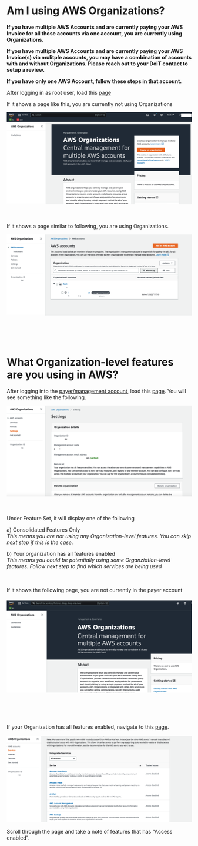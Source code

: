 # Am I using AWS Organizations?

**If you have multiple AWS Accounts and are currently paying your AWS Invoice for all those accounts via one account, you are currently using Organizations.**

**If you have multiple AWS Accounts and are currently paying your AWS Invoice(s) via mulitple accounts, you may have a combination of accounts with and without Organizations. Please reach out to your DoiT contact to setup a review.**

**If you have only one AWS Account, follow these steps in that account.**

After logging in as root user, load this [page](https://us-east-1.console.aws.amazon.com/organizations/v2/home?region=us-east-1#)


If it shows a page like this, you are currently not using Organizations

![org](/images/no-org.png)    
<br/><br/>

If it shows a page similar to following, you are using Organizations.

![org](/images/org-one-account.png)    
<br/><br/><br/><br/>

# What Organization-level features are you using in AWS?

After logging into the [payer/management account](Payer-And-Member-Accounts.md), load this [page](https://us-east-1.console.aws.amazon.com/organizations/v2/home/settings). You will see something like the following.

![org](/images/org.png)    
<br/><br/>

Under Feature Set, it will display one of the following

a) Consolidated Features Only   
*This means you are not using any Organization-level features. You can skip next step if this is the case.*
   
b) Your organization has all features enabled   
*This means you could be potentially using some Organziation-level features. Follow next step to find which services are being used*

<br/><br/>
If it shows the following page, you are not currently in the payer account   
<br/>
![nopayer](/images/nopayer.png)    
<br/><br/><br/><br/>

If your Organization has all features enabled, navigate to this [page](https://us-east-1.console.aws.amazon.com/organizations/v2/home/services).
<br/><br/>
![service](/images/services.png)

Scroll through the page and take a note of features that has "Access enabled".
